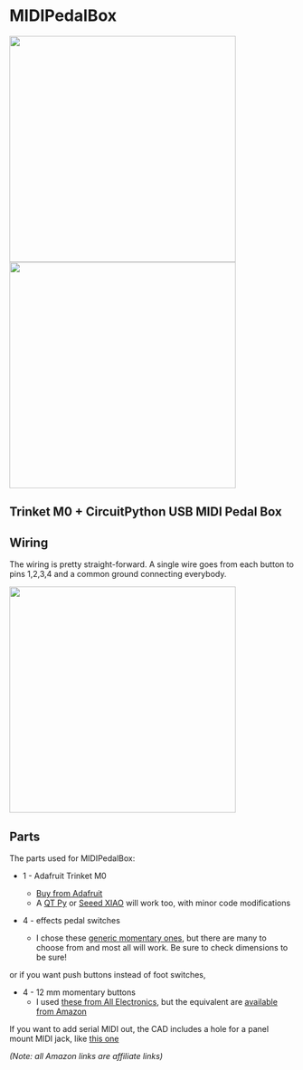 # MIDIPedalBox

<img src="./docs/pedalbox-pic1.jpg" width="400"><img src="./docs/pedalbox-render.jpg" width="400">

## Trinket M0 + CircuitPython USB MIDI Pedal Box

## Wiring  

The wiring is pretty straight-forward. A single wire goes from each button to pins 1,2,3,4 and a common ground connecting everybody.

<img width=400 src="./docs/pedalbox_wiring.png">


## Parts

The parts used for MIDIPedalBox:

- 1 - Adafruit Trinket M0
   - [Buy from Adafruit](https://www.adafruit.com/product/3500)
   - A [QT Py](https://www.adafruit.com/product/4600) or [Seeed XIAO](http://amzn.com/B08745JBRP?tag=todbotblog-20) will work too, with minor code modifications

- 4 - effects pedal switches
  - I chose these [generic momentary ones](http://amzn.com/B076V8C3LV?tag=todbotblog-20),
  but there are many to choose from and most all will work. Be sure to check dimensions to be sure!

or if you want push buttons instead of foot switches,

- 4 - 12 mm momentary buttons
  - I used [these from All Electronics](https://www.allelectronics.com/item/pb-138/spst-n.o.-pushbutton-red/1.html), but the equivalent are [available from Amazon](http://amzn.com/B07F24Y1TB?tag=todbotblog-20)

If you want to add serial MIDI out, the CAD includes a hole for a panel mount MIDI jack,
like [this one](http://amzn.com/B01GBT9RC0?tag=todbotblog-20)

_(Note: all Amazon links are affiliate links)_
